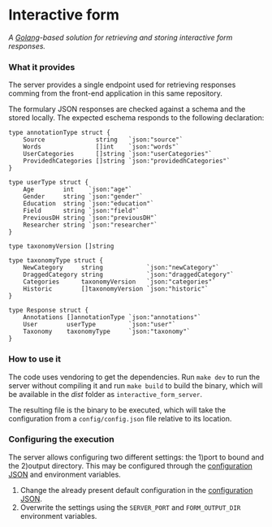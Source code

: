 # Interactive form
_A [Golang](https://golang.org/)-based solution for retrieving and storing interactive form responses._

### What it provides
The server provides a single endpoint used for retrieving responses comming from the front-end application
in this same repository.

The formulary JSON responses are checked against a schema and the stored locally. The expected eschema responds
to the following declaration:

```
type annotationType struct {
	Source              string   `json:"source"`
	Words               []int    `json:"words"`
	UserCategories      []string `json:"userCategories"`
	ProvidedhCategories []string `json:"providedhCategories"`
}

type userType struct {
	Age        int    `json:"age"`
	Gender     string `json:"gender"`
	Education  string `json:"education"`
	Field      string `json:"field"`
	PreviousDH string `json:"previousDH"`
	Researcher string `json:"researcher"`
}

type taxonomyVersion []string

type taxonomyType struct {
	NewCategory     string            `json:"newCategory"`
	DraggedCategory string            `json:"draggedCategory"`
	Categories      taxonomyVersion   `json:"categories"`
	Historic        []taxonomyVersion `json:"historic"`
}

type Response struct {
	Annotations []annotationType `json:"annotations"`
	User        userType         `json:"user"`
	Taxonomy    taxonomyType     `json:"taxonomy"`
}
```

### How to use it
The code uses vendoring to get the dependencies. Run `make dev` to run the server without compiling it and
run `make build` to build the binary, which will be available in the _dist_ folder as `interactive_form_server`.

The resulting file is the binary to be executed, which will take the configuration from a `config/config.json`
file relative to its location.

### Configuring the execution
The server allows configuring two different settings: the 1)port to bound and the 2)output directory. This
may be configured through the [configuration JSON](config/config.json) and environment variables.

1. Change the already present default configuration in the [configuration JSON](config/config.json).
2. Overwrite the settings using the `SERVER_PORT` and `FORM_OUTPUT_DIR` environment variables.
